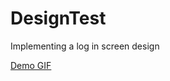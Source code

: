 # DesignTest
Implementing a log in screen design

[Demo GIF](https://gyazo.com/0ace5ad8f2ede71d68eb8b7839a5e316)
